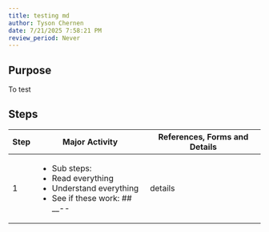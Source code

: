 ```yaml
---
title: testing md
author: Tyson Chernen
date: 7/21/2025 7:58:21 PM
review_period: Never
---
```


## Purpose
To test

## Steps

| Step | Major Activity | References, Forms and Details |
|------|----------------|-------------------------------|
| 1 | <ul><li>Sub steps:</li><li>Read everything</li><li>Understand everything</li><li>See if these work: \#\# \_\_\-\-</li></ul> | details |

